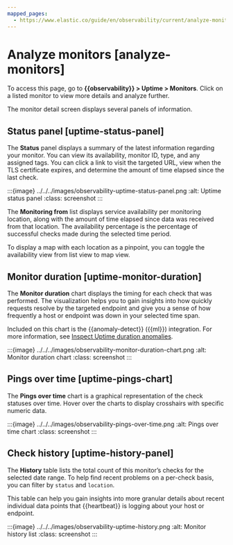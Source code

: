 ```yaml
---
mapped_pages:
  - https://www.elastic.co/guide/en/observability/current/analyze-monitors.html
---
```


# Analyze monitors [analyze-monitors]

To access this page, go to **{{observability}} > Uptime > Monitors**. Click on a listed monitor to view more details and analyze further.

The monitor detail screen displays several panels of information.


## Status panel [uptime-status-panel]

The **Status** panel displays a summary of the latest information regarding your monitor. You can view its availability, monitor ID, type, and any assigned tags. You can click a link to visit the targeted URL, view when the TLS certificate expires, and determine the amount of time elapsed since the last check.

:::{image} ../../../images/observability-uptime-status-panel.png
:alt: Uptime status panel
:class: screenshot
:::

The **Monitoring from** list displays service availability per monitoring location, along with the amount of time elapsed since data was received from that location. The availability percentage is the percentage of successful checks made during the selected time period.

To display a map with each location as a pinpoint, you can toggle the availability view from list view to map view.


## Monitor duration [uptime-monitor-duration]

The **Monitor duration** chart displays the timing for each check that was performed. The visualization helps you to gain insights into how quickly requests resolve by the targeted endpoint and give you a sense of how frequently a host or endpoint was down in your selected time span.

Included on this chart is the {{anomaly-detect}} ({{ml}}) integration. For more information, see [Inspect Uptime duration anomalies](inspect-uptime-duration-anomalies.md).

:::{image} ../../../images/observability-monitor-duration-chart.png
:alt: Monitor duration chart
:class: screenshot
:::


## Pings over time [uptime-pings-chart]

The **Pings over time** chart is a graphical representation of the check statuses over time. Hover over the charts to display crosshairs with specific numeric data.

:::{image} ../../../images/observability-pings-over-time.png
:alt: Pings over time chart
:class: screenshot
:::


## Check history [uptime-history-panel]

The **History** table lists the total count of this monitor’s checks for the selected date range. To help find recent problems on a per-check basis, you can filter by `status` and `location`.

This table can help you gain insights into more granular details about recent individual data points that {{heartbeat}} is logging about your host or endpoint.

:::{image} ../../../images/observability-uptime-history.png
:alt: Monitor history list
:class: screenshot
:::

